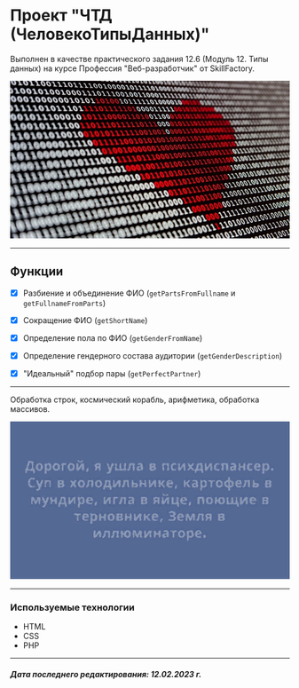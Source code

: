 # Проект "ЧТД (ЧеловекоТипыДанных)"

Выполнен в качестве практического задания 12.6 (Модуль 12. Типы данных) на курсе Профессия "Веб-разработчик" от SkillFactory.

[![data](./images/data.jpg "PHP: Типы - Manual")](https://www.php.net/manual/ru/language.types.php)

***

## Функции

* [x] Разбиение и объединение ФИО (`getPartsFromFullname` и `getFullnameFromParts`)

* [x] Сокращение ФИО (`getShortName`)

* [x] Определение пола по ФИО (`getGenderFromName`)

* [x] Определение гендерного состава аудитории (`getGenderDescription`)

* [x] "Идеальный" подбор пары (`getPerfectPartner`)

***

Обработка строк, космический корабль, арифметика, обработка массивов.

[![logic](./images/logic.jpg "PHP Sandbox")](https://onlinephp.io/)

***

### Используемые технологии

* НTML
* CSS
* PHP

***

#### *Дата последнего редактирования: 12.02.2023 г.*
